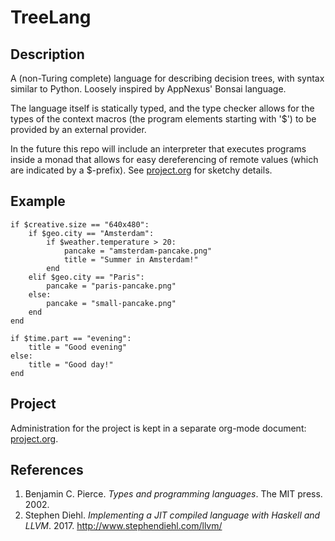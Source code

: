 # TreeLang

## Description

A (non-Turing complete) language for describing decision trees, with syntax
similar to Python. Loosely inspired by AppNexus' Bonsai language.

The language itself is statically typed, and the type checker allows for the
types of the context macros (the program elements starting with '$') to be
provided by an external provider.

In the future this repo will include an interpreter that executes programs
inside a monad that allows for easy dereferencing of remote values (which are
indicated by a $-prefix). See [project.org](docs/project.org) for sketchy details.

## Example

```
if $creative.size == "640x480":
    if $geo.city == "Amsterdam":
        if $weather.temperature > 20:
            pancake = "amsterdam-pancake.png"
            title = "Summer in Amsterdam!"
        end
    elif $geo.city == "Paris":
        pancake = "paris-pancake.png"
    else:
        pancake = "small-pancake.png"
    end
end

if $time.part == "evening":
    title = "Good evening"
else:
    title = "Good day!"
end
```

## Project

Administration for the project is kept in a separate org-mode document:
[project.org](docs/project.org).

## References

1. Benjamin C. Pierce. *Types and programming languages*. The MIT press. 2002.
2. Stephen Diehl. *Implementing a JIT compiled language with Haskell and
   LLVM*. 2017. http://www.stephendiehl.com/llvm/
